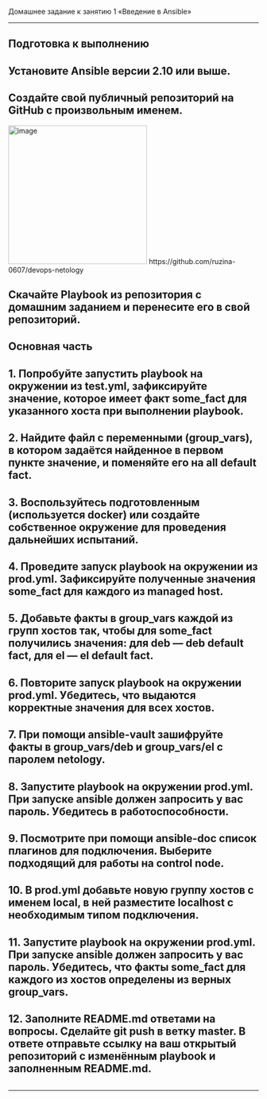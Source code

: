 Домашнее задание к занятию 1 «Введение в Ansible»

------
## Подготовка к выполнению

## Установите Ansible версии 2.10 или выше.

## Создайте свой публичный репозиторий на GitHub с произвольным именем.
<img width="279" alt="image" src="https://user-images.githubusercontent.com/104915472/222968620-0048c530-03c1-4ce6-93ef-692cf739fd71.png">
https://github.com/ruzina-0607/devops-netology

## Скачайте Playbook из репозитория с домашним заданием и перенесите его в свой репозиторий.

## Основная часть
## 1. Попробуйте запустить playbook на окружении из test.yml, зафиксируйте значение, которое имеет факт some_fact для указанного хоста при выполнении playbook.
## 2. Найдите файл с переменными (group_vars), в котором задаётся найденное в первом пункте значение, и поменяйте его на all default fact.
## 3. Воспользуйтесь подготовленным (используется docker) или создайте собственное окружение для проведения дальнейших испытаний.
## 4. Проведите запуск playbook на окружении из prod.yml. Зафиксируйте полученные значения some_fact для каждого из managed host.
## 5. Добавьте факты в group_vars каждой из групп хостов так, чтобы для some_fact получились значения: для deb — deb default fact, для el — el default fact.
## 6. Повторите запуск playbook на окружении prod.yml. Убедитесь, что выдаются корректные значения для всех хостов.
## 7. При помощи ansible-vault зашифруйте факты в group_vars/deb и group_vars/el с паролем netology.
## 8. Запустите playbook на окружении prod.yml. При запуске ansible должен запросить у вас пароль. Убедитесь в работоспособности.
## 9. Посмотрите при помощи ansible-doc список плагинов для подключения. Выберите подходящий для работы на control node.
## 10. В prod.yml добавьте новую группу хостов с именем local, в ней разместите localhost с необходимым типом подключения.
## 11. Запустите playbook на окружении prod.yml. При запуске ansible должен запросить у вас пароль. Убедитесь, что факты some_fact для каждого из хостов определены из верных group_vars.
## 12. Заполните README.md ответами на вопросы. Сделайте git push в ветку master. В ответе отправьте ссылку на ваш открытый репозиторий с изменённым playbook и заполненным README.md.


```bash

```

---

